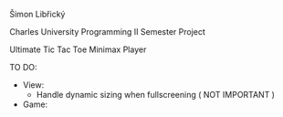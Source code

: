 Šimon Libřický

Charles University Programming II Semester Project

Ultimate Tic Tac Toe Minimax Player

TO DO:
 - View:
    - Handle dynamic sizing when fullscreening ( NOT IMPORTANT )
 - Game: